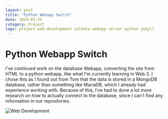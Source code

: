 ```yaml
---
layout: post
title: "Python Webapp Switch"
date: 2019-03-25
category: Project
tags: project web-development iotdata webapp server python jekyll
---
```


# Python Webapp Switch

I've continued work on the database Webapp, converting the site from HTML to a python webapp, like what I'm currently learning in Web 3. I chose this as I found out from Tom that the data is stored
in a MongoDB database, rather than something like MariaDB, which I already had experience working with. Because of this, I've had to done a lot more research on how to actually connect to the database,
since I can't find any information in our repositories.

![Web Development](https://kammorne.github.io/lagoma1_IN700/img/evidenceDataApp.jpg)
